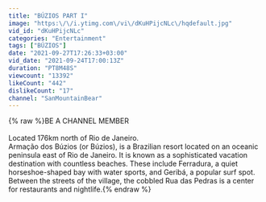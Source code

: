 ```yaml
---
title: "BÚZIOS PART I"
image: "https:\/\/i.ytimg.com\/vi\/dKuHPijcNLc\/hqdefault.jpg"
vid_id: "dKuHPijcNLc"
categories: "Entertainment"
tags: ["BÚZIOS"]
date: "2021-09-27T17:26:33+03:00"
vid_date: "2021-09-24T17:00:13Z"
duration: "PT8M48S"
viewcount: "13392"
likeCount: "442"
dislikeCount: "17"
channel: "SanMountainBear"
---
```

{% raw %}BE A CHANNEL MEMBER<br /><br />Located 176km north of Rio de Janeiro.<br />Armação dos Búzios (or Búzios), is a Brazilian resort located on an oceanic peninsula east of Rio de Janeiro. It is known as a sophisticated vacation destination with countless beaches. These include Ferradura, a quiet horseshoe-shaped bay with water sports, and Geribá, a popular surf spot. Between the streets of the village, the cobbled Rua das Pedras is a center for restaurants and nightlife.{% endraw %}
